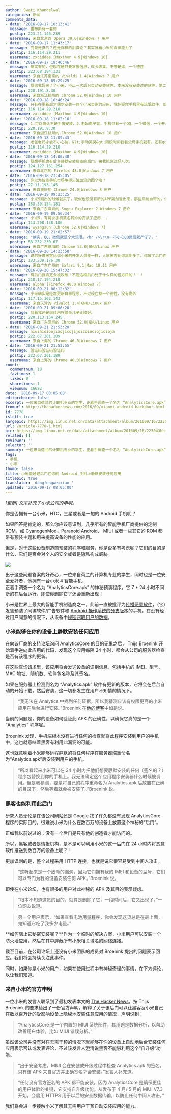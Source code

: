 ```yaml
---
author: Swati Khandelwal
categories: 新闻
comments_data:
- date: '2016-09-17 10:13:41'
  message: 雷布斯有一套的
  postip: 223.21.146.239
  username: 来自北京的 Opera 39.0|Windows 7 用户
- date: '2016-09-17 11:43:17'
  message: 究竟是真的？还是存粹的阴谋论？其实就看小米的自律能力了
  postip: 116.114.29.211
  username: zxciddee [Maxthon 4.9|Windows 10]
- date: '2016-09-17 18:46:46'
  message: 确实有的，但现在是只要掌握信息，就会收集，不管是谁，一个德性
  postip: 223.68.184.131
  username: 来自江苏南京的 Vivaldi 1.4|Windows 7 用户
- date: '2016-09-18 09:29:25'
  message: 我给我妈买了个小米，不止一次后台自动安装软件。本来没有安装过的软件，第二天早上起床发现多了个APP
  postip: 220.191.8.30
  username: 来自浙江杭州的 Chrome 52.0|Windows 10 用户
- date: '2016-09-18 10:46:24'
  message: 只有在更新后才偶尔安装一两个小米自家的应用，我怀疑你手机里有流氓软件，或者自己手快不小心安装的
  postip: 116.114.29.210
  username: zxciddee [Maxthon 4.9|Windows 10]
- date: '2016-09-18 11:02:16'
  message: 1.可以确认不是手快安装，2.老妈电子盲，手机只有一个QQ，一个微信，一个开心消消乐打发时间，3都是晚间自动安装，第二天使用才发现
  postip: 220.191.8.30
  username: 来自浙江杭州的 Chrome 52.0|Windows 10 用户
- date: '2016-09-18 11:09:43'
  message: 老爸老妈才会不小心装，&lt;手动笑哭&gt;隔段时间我看父母手机就有，还有qq微信是很大的流氓啊，不知道吗？
  postip: 116.114.29.210
  username: zxciddee [Maxthon 4.9|Windows 10]
- date: '2016-09-18 14:06:48'
  message: 联想手机也有后台静默安装病毒的后门。被我抓住过好几次。
  postip: 124.127.161.254
  username: 来自北京的 Firefox 48.0|Windows 7 用户
- date: '2016-09-18 23:45:05'
  message: 你以为智能手机市场争得头破血流的图个啥？
  postip: 27.11.193.145
  username: 来自重庆的 Chrome 24.0|Windows 8 用户
- date: '2016-09-19 09:23:25'
  message: 小米5刚出的时候就买了，貌似也没见有新的APP突然冒出来，那些系统自带的，倒是经常自动更新，也没去管它。
  postip: 183.39.154.181
  username: 来自广东深圳的 Sogou Explorer 2|Windows 7 用户
- date: '2016-09-19 09:56:34'
  message: 小米5，有两次手机莫名其妙的安装了应用...
  postip: 113.208.138.106
  username: wyangsun [Chrome 52.0|Windows 7]
- date: '2016-09-19 21:02:57'
  message: "确实，QQ，微信就是个大流氓。<br />\r\n一不小心QQ微信就产仔了。"
  postip: 58.252.230.67
  username: 来自广东珠海的 Chrome 53.0|GNU/Linux 用户
- date: '2016-09-20 14:23:58'
  message: 说的好像黑客比你小米的开发人员差一样，人家黑客比你高明多了。你放了后门你以为你有能力挡得住吗？人家黑客一下就可以解决你了。
  postip: 183.239.176.30
  username: 来自广东广州的 Safari 9.1|Mac 10.11 用户
- date: '2016-09-20 15:47:32'
  message: 有后门就肯定会被攻破！不管这种后门处于什么样的官方目的！！！
  postip: 218.17.194.210
  username: alpha [Firefox 48.0|Windows 7]
- date: '2016-09-21 08:12:32'
  message: 小米确实是经常更新自家程序，不过现在都一个德性，没有例外
  postip: 117.15.162.143
  username: 来自天津的 Vivaldi 1.4|GNU/Linux 用户
- date: '2016-09-21 09:06:20'
  message: 我看我还是继续用谷歌亲儿子比较好。
  postip: 220.113.154.245
  username: 来自广东深圳的 Chrome 52.0|GNU/Linux 用户
- date: '2016-09-21 21:53:20'
  message: niuihioioojiaojicojijoicoinciojioioja
  postip: 222.67.201.189
  username: 来自上海的 Chrome 46.0|Windows 7 用户
- date: '2016-09-21 21:53:55'
  message: 验证码验证码验证码
  postip: 222.67.201.189
  username: 来自上海的 Chrome 46.0|Windows 7 用户
count:
  commentnum: 18
  favtimes: 1
  likes: 0
  sharetimes: 1
  viewnum: 16622
date: '2016-09-17 08:05:00'
editorchoice: false
excerpt: 一位来自荷兰的计算机专业的学生，正着手调查一个名为 “AnalyticsCore.apk” 的神秘预装程序。它 7 * 24 小时不间断的在后台运行，即使你删除它了还会重新出现！
fromurl: http://thehackernews.com/2016/09/xiaomi-android-backdoor.html
id: 7778
islctt: true
largepic: https://img.linux.net.cn/data/attachment/album/201609/16/223043hhflfybcti3zj6fi.jpg
url: /article-7778-1.html
pic: https://img.linux.net.cn/data/attachment/album/201609/16/223043hhflfybcti3zj6fi.jpg.thumb.jpg
related: []
reviewer: ''
selector: ''
summary: 一位来自荷兰的计算机专业的学生，正着手调查一个名为 “AnalyticsCore.apk” 的神秘预装程序。它 7 * 24 小时不间断的在后台运行，即使你删除它了还会重新出现！
tags:
- 手机
- 小米
thumb: false
title: 小米能通过后门在你的 Android 手机上静默安装任何应用
titlepic: true
translator: 'dongfengweixiao '
updated: '2016-09-17 08:05:00'
---
```


*[更新] 文末补充了小米公司的申明。*


你是否拥有一台小米，HTC，三星或者是一加的 Android 手机呢？


如果回答是肯定的，那么你应该意识到，几乎所有的智能手机厂商提供的定制 ROM，如 CyanogenMod、Paranoid Android、 MIUI 或者一些其它的 ROM 都带有预装主题和用来提高设备的性能的应用。


但是，对于这些设备制造商预装的程序和服务，你是否多有考虑呢？它们的目的是什么，它们是否会对个人的安全或者是隐私构成威胁。


![](/data/attachment/album/201609/16/223043hhflfybcti3zj6fi.jpg)


出于这些问题答案的好奇心，一位来自荷兰的计算机专业的学生，同时也是一位安全爱好者，他拥有一台小米 4 智能手机，  
正着手调查一个名为 “AnalyticsCore.apk” 的神秘预装程序。它 7 \* 24 小时不间断的在后台运行，即使你删除它了还会重新出现！


小米是世界上最大的智能手机制造商之一，此前一直被批评为[传播恶意软件](http://thehackernews.com/2014/10/xiaomi-data-breach-hacker.html)，（它）发售预装了间谍软件/广告软件和 [Android 操作系统的分支版本](http://thehackernews.com/2015/03/Xiaomi-Mi-4-malware.html)的手机，在没有经过用户同意的情况下，从设备中[秘密窃取用户的数据](http://thehackernews.com/2014/08/xiaomi-phones-secretly-sending-users.html)。


### 小米能够在你的设备上静默安装任何应用


在向该厂商的[支持论坛询问](http://en.miui.com/thread-184042-1-1.html) AnalyticsCore 的目的无果之后， Thijs Broenink 开始着手逆向此应用的代码，发现这个应用每隔 24 小时，都会从公司的服务器检查是否有该程序的更新。


在这些查询请求里，该应用将会发送设备的识别信息，包括手机的 IMEI、型号、MAC 地址、随机数、软件包名称及其签名。


如果在服务器上检测到名为 “Analytics.apk” 软件有更新的版本，它将会在后台自动的开始下载，然后安装，这一切都发生在用户不知情的情况下。



> 
> “我无法在 Analytics 中找到任何证据，所以我猜测应该有权限更高的小米应用在后台进行安装。”Broenink 在[他的博客](https://www.thijsbroenink.com/2016/09/xiaomis-analytics-app-reverse-engineered/)中如是说。
> 
> 
> 


当前的问题是，你的设备如何验证此 APK 的正确性，以确保它真的是一个 “Analytics” 程序呢。


Broenink 发现，手机端根本没有进行任何的检查就将此程序安装到用户的手机中，这也就意味着黑客有利用此漏洞的可能。


这也就意味着小米能够远程静默的将任何程序在服务器端重命名为“Analytics.apk”后安装到用户的手机。



> 
> “所以看起来小米可以在 24 小时内把他们想要静默安装的任何（签名的？）程序包替换到你的手机上。我无法确定这个应用程序安装器什么时候被调用。但是我猜测，要是将自己的程序重命名为 Analytics.apk 后放置在正确的目录下，然后等着就会被安装了。”Broenink 说。
> 
> 
> 


### 黑客也能利用此后门


研究人员无论是在该公司网站还是 Google 找了许久都没有发现 AnalyticsCore 程序的实际目的。很难说小米为什么在数百万的设备上放置这个神秘的“后门”。


正如我以前说过的：没有一个后门是只有他的创造者才能访问的。


所以，黑客或者是情报机构，是不是可以利用小米的这一后门在 24 小时内将恶意软件推送到数百万的设备上呢？！


更加讽刺的是，整个过程采用 HTTP 连接，也就是说它很容易受到中间人攻击。



> 
> “这听起来是一个致命的漏洞，因为它们拥有我的 IMEI 和设备的型号，它们可以专门为我的设备安装任何 APK。”Broenink 说。
> 
> 
> 


即使在小米论坛，也有很多的用户对此神秘的 APK 及其目的表示疑虑。



> 
> “根本不知道这货的目的，就算是删除了它，一段时间后，它又出现了。”一位网友说道。
> 
> 
> 



> 
> 另一个用户表示，“如果查看电池用量程序，你会发现这货总是在最上面，鬼知道它吃了我多少电量。”
> 
> 
> 


**如何阻止它秘密安装呢？**作为一个临时的解决方案，小米用户可以安装一个防火墙应用，然后在其中屏蔽所有小米相关域名的网络连接。


截至目前，在公司论坛上还没有小米团队的成员对 Broenink 提出的问题表示回应。我们将会持续关注此事件。


同时，如果你是小米的用户，如果在使用过程中有神秘奇怪的事情，在下方评论，以让我们知道。


### 来自小米的官方申明


一位小米的发言人联系到了最初发表本文的 [The Hacker News](http://thehackernews.com/2016/09/xiaomi-android-backdoor.html)，按 Thijs Broenink 的要求给出了一份官方声明，解释了关于该后门可以让黑客及小米自己在数以百万计的受影响设备上隐秘地安装任意应用的情况，声明说到：



> “AnalyticsCore 是一个内置的 MIUI 系统部件，其用途是数据分析，以帮助改善用户体验，比如 MIUI 错误分析。”


虽然该公司并没有对在无需干预的情况下就能够在你的设备上自动地后台安装任何应用表示否认或发表评论，不过该发言人澄清说黑客不能够利用这个“自升级”功能。



> “出于安全考虑，MIUI 会在安装或升级过程中检查 Analytics.apk 的签名，只有该 APK 来自官方并正确签名才会安装。”发言人补充道。



> “任何没有官方签名的 APK 都不能安装。因为 AnalyticsCore 是确保更佳的用户体验的关键，它支持自升级功能。从发布于 4 月/ 5 月的 MIUI V7.3 开始，会启用 HTTPS 用于以后的安全数据传输，以防止任何中间人攻击。”


我们将会进一步接触小米了解其无需用户干预自动安装应用的能力。
